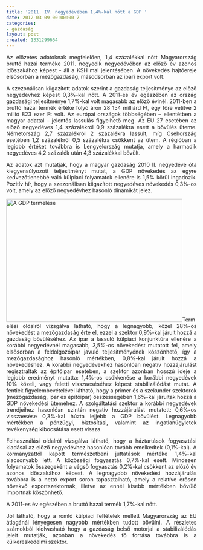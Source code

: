 ```yaml
---
title: '2011. IV. negyedévében 1,4%-kal nőtt a GDP '
date: 2012-03-09 00:00:00 Z
categories:
- gazdaság
layout: post
created: 1331299664
---
```


<p class="MsoNormal" style="text-align: justify;">Az előzetes adatoknak megfelelően, 1,4 százalékkal nőtt Magyarország bruttó hazai terméke 2011. negyedik negyedévében az előző év azonos időszakához képest - áll a KSH mai jelentésében. A növekedés hajtóereje elsősorban a mezőgazdaság, másodsorban az ipari export volt.</p><p class="MsoNormal" style="text-align: justify;"><!--break-->A szezonálisan kiigazított adatok szerint a gazdaság teljesítménye az előző negyedévhez képest 0,3%-kal nőtt. A 2011-es év egészében az ország gazdasági teljesítménye 1,7%-kal volt magasabb az előző évinél. 2011-ben a bruttó hazai termék értéke folyó áron 28 154 milliárd Ft, egy főre vetítve 2 millió 823 ezer Ft volt. Az európai országok többségében – ellentétben a magyar adattal – jelentős lassulás figyelhető meg. Az EU 27 esetében az előző negyedéves 1,4 százalékról 0,9 százalékra esett a bővülés üteme. Németország 2,7 százalékról 2 százalékra lassult, míg Csehország esetében 1,2 százalékról 0,5 százalékra csökkent az ütem. A régióban a legjobb értéket továbbra is Lengyelország mutatja, amely a harmadik negyedéves 4,2 százalék után 4,3 százalékkal bővült.</p><p class="MsoNormal" style="text-align: justify;">Az adatok azt mutatják, hogy a magyar gazdaság 2010 II. negyedéve óta kiegyensúlyozott teljesítményt mutat, a GDP növekedés az egyre kedvezőtlenebbé váló külpiaci folyamatok ellenére is 1,5% körül ingadozik. Pozitív hír, hogy a szezonálisan kiigazított negyedéves növekedés 0,3%-os volt, amely az előző negyedévhez hasonló dinamikát jelez.</p><p class="MsoNormal" style="text-align: justify;"><img src="/sites/goldconsulting.eu/files/img/GDP.JPG" alt="A GDP termelése" title="A GDP termelése" style="float: left;" height="325" width="466"></p><p class="MsoNormal" style="text-align: justify;">&nbsp;</p><p class="MsoNormal" style="text-align: justify;">&nbsp;</p><p class="MsoNormal" style="text-align: justify;">&nbsp;</p><p class="MsoNormal" style="text-align: justify;">&nbsp;</p><p class="MsoNormal" style="text-align: justify;">&nbsp;</p><p class="MsoNormal" style="text-align: justify;">&nbsp;</p><p class="MsoNormal" style="text-align: justify;">&nbsp;</p><p class="MsoNormal" style="text-align: justify;">&nbsp;</p><p class="MsoNormal" style="text-align: justify;">&nbsp;</p><p class="MsoNormal" style="text-align: justify;">&nbsp;</p><p class="MsoNormal" style="text-align: justify;"><span>Termelési oldalról vizsgálva látható, hogy a legnagyobb, közel 28%-os növekedést a mezőgazdaság érte el, ezzel a szektor 0,9%-kal járult hozzá a gazdaság bővüléséhez. Az ipar a lassuló külpiaci konjunktúra ellenére a korábbi negyedévnél magasabb, 3,5%-os növekedést mutatott fel, amely elsősorban a feldolgozóipar javuló teljesítményének köszönhető, így a mezőgazdasághoz hasonló mértékben, 0,8%-kal járult hozzá a növekedéshez. A korábbi negyedévekhez hasonlóan negatív hozzájárulást regisztráltak az építőipar esetében, a szektor azonban hosszú ideje a legjobb eredményt mutatta: 1,4%-os csökkenése a korábbi negyedévek 10% közeli, vagy feletti visszaeséséhez képest stabilizálódást mutat. A fentiek figyelembevételével látható, hogy a primer és a szekunder szektorok (mezőgazdaság, ipar és építőipar) összességében 1,6%-kal járultak hozzá a GDP növekedési üteméhez. A szolgáltatási szektor a korábbi negyedévek trendjeihez hasonlóan szintén negatív hozzájárulást mutatott: 0,6%-os visszaesése 0,3%-kal húzta lejjebb a GDP bővülést. Legnagyobb mértékben a pénzügyi, biztosítási, valamint az ingatlanügyletek tevékenység kibocsátása esett vissza.</span></p><p class="MsoNormal" style="text-align: justify;"><span>Felhasználási oldalról vizsgálva látható, hogy a háztartások fogyasztási kiadásai az előző negyedévhez hasonlóan tovább emelkedtek (0,1%-kal). A kormányzattól kapott természetbeni juttatások mértéke 1,4%-kal alacsonyabb lett. A közösségi fogyasztás 0,7%-kal esett. Mindezen folyamatok összegeként a végső fogyasztás 0,2%-kal csökkent az előző év azonos időszakához képest. A legnagyobb növekedési hozzájárulás továbbra is a nettó export soron tapasztalható, amely a relatíve erősen növekvő exportszektornak, illetve az ennél kisebb mértékben bővülő importnak köszönhető.</span></p><p class="MsoNormal" style="text-align: justify;"><span>A 2011-es év egészében a bruttó hazai termék 1,7%-kal nőtt.</span></p><p class="MsoNormal" style="margin-bottom: 12pt; text-align: justify;"><span>Jól látható, hogy a romló külpiaci feltételek mellett Magyarország az EU átlagánál lényegesen nagyobb mértékben tudott bővülni. A részletes számokból kiolvasható hogy a gazdaság belső motorjai a stabilizálódás jeleit mutatják, azonban a növekedés fő forrása továbbra is a külkereskedelmi szektor.</span></p>
